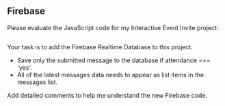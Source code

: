 ## Firebase
Please evaluate the JavaScript code for my Interactive Event Invite project:
 
```
```
 
Your task is to add the Firebase Realtime Database to this project.
* Save only the submitted message to the database if attendance === 'yes'.
* All of the latest messages data needs to appear as list items in the messages list.
 
Add detailed comments to help me understand the new Firebase code.